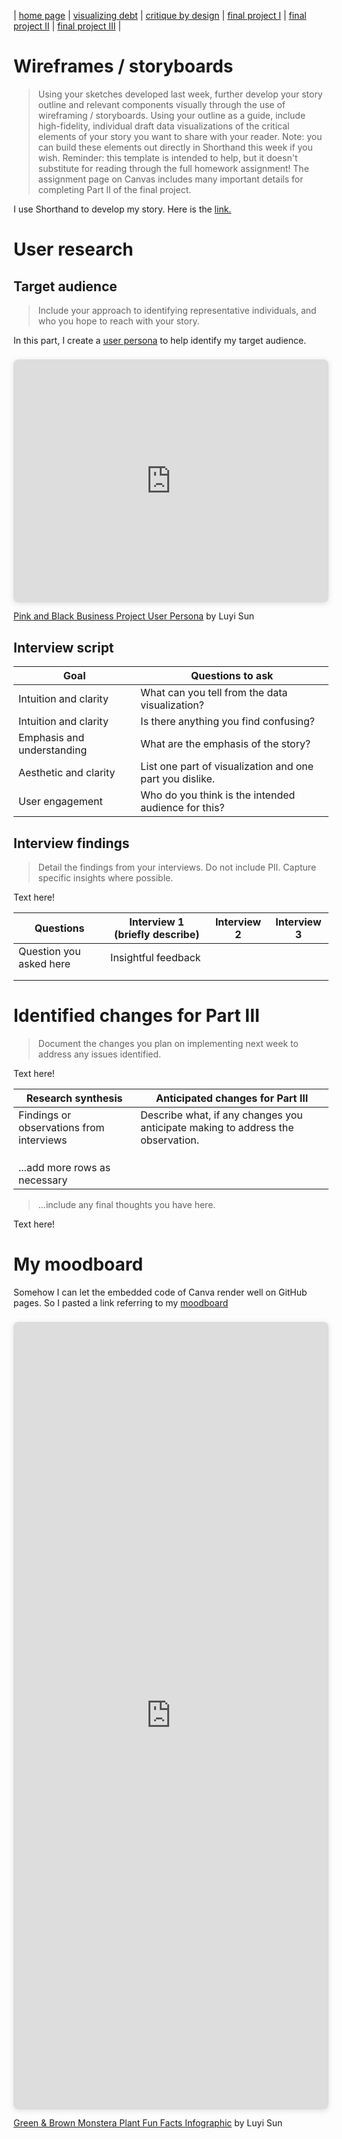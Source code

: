 | [home page](https://cmustudent.github.io/tswd-portfolio-templates/) | [visualizing debt](visualizing-government-debt) | [critique by design](critique-by-design) | [final project I](final-project-part-one) | [final project II](final-project-part-two) | [final project III](final-project-part-three) |

# Wireframes / storyboards
> Using your sketches developed last week, further develop your story outline and relevant components visually through the use of wireframing / storyboards. Using your outline as a guide, include high-fidelity, individual draft data visualizations of the critical elements of your story you want to share with your reader. Note: you can build these elements out directly in Shorthand this week if you wish.  Reminder: this template is intended to help, but it doesn't substitute for reading through the full homework assignment!  The assignment page on Canvas includes many important details for completing Part II of the final project. 

I use Shorthand to develop my story. Here is the [link.]()





# User research 

## Target audience
> Include your approach to identifying representative individuals, and who you hope to reach with your story. 

In this part, I create a [user persona]([https://www.canva.com/design/DAFwLF6Jm1s/tzVQCEI3pl8W0Tb0svHnGw/edit?utm_content=DAFwLF6Jm1s&utm_campaign=designshare&utm_medium=link2&utm_source=sharebutton](https://www.canva.com/design/DAFwLF6Jm1s/view)) to help identify my target audience. 

<div style="position: relative; width: 100%; height: 0; padding-top: 77.2727%;
 padding-bottom: 0; box-shadow: 0 2px 8px 0 rgba(63,69,81,0.16); margin-top: 1.6em; margin-bottom: 0.9em; overflow: hidden;
 border-radius: 8px; will-change: transform;">
  <iframe loading="lazy" style="position: absolute; width: 100%; height: 100%; top: 0; left: 0; border: none; padding: 0;margin: 0;"
    src="https:&#x2F;&#x2F;www.canva.com&#x2F;design&#x2F;DAFwLF6Jm1s&#x2F;view?embed" allowfullscreen="allowfullscreen" allow="fullscreen">
  </iframe>
</div>
<a href="https:&#x2F;&#x2F;www.canva.com&#x2F;design&#x2F;DAFwLF6Jm1s&#x2F;view?utm_content=DAFwLF6Jm1s&amp;utm_campaign=designshare&amp;utm_medium=embeds&amp;utm_source=link" target="_blank" rel="noopener">Pink and Black Business Project  User Persona</a> by Luyi Sun

## Interview script

| Goal                       | Questions to ask                                         |
|----------------------------|----------------------------------------------------------|
| Intuition and clarity      | What can you tell from the data visualization?           |
| Intuition and clarity      | Is there anything you find confusing?                    |
| Emphasis and understanding | What are the emphasis of the story?                      |
| Aesthetic and clarity      | List one part of visualization and one part you dislike. |
| User engagement            | Who do you think is the intended audience for this?      |




## Interview findings
> Detail the findings from your interviews.  Do not include PII.  Capture specific insights where possible.

Text here!

| Questions               | Interview 1 (briefly describe) | Interview 2 | Interview 3 |
|-------------------------|--------------------------------|-------------|-------------|
| Question you asked here | Insightful feedback            |             |             |
|                         |                                |             |             |
|                         |                                |             |             |



# Identified changes for Part III
> Document the changes you plan on implementing next week to address any issues identified.  

Text here!

| Research synthesis                       | Anticipated changes for Part III                                                |
|------------------------------------------|---------------------------------------------------------------------------------|
| Findings or observations from interviews | Describe what, if any changes you anticipate making to address the observation. |
|                                          |                                                                                 |
|                                          |                                                                                 |
|                                          |                                                                                 |
| ...add more rows as necessary            |                                                                                 |



> ...include any final thoughts you have here. 

Text here!




# My moodboard
Somehow I can let the embedded code of Canva render well on GitHub pages. So I pasted a link referring to my [moodboard](https://www.canva.com/design/DAFwD0shq80/view)

<div style="position: relative; width: 100%; height: 0; padding-top: 250.0000%;
 padding-bottom: 0; box-shadow: 0 2px 8px 0 rgba(63,69,81,0.16); margin-top: 1.6em; margin-bottom: 0.9em; overflow: hidden;
 border-radius: 8px; will-change: transform;">
  <iframe loading="lazy" style="position: absolute; width: 100%; height: 100%; top: 0; left: 0; border: none; padding: 0;margin: 0;"
    src="https:&#x2F;&#x2F;www.canva.com&#x2F;design&#x2F;DAFwD0shq80&#x2F;view?embed" allowfullscreen="allowfullscreen" allow="fullscreen">
  </iframe>
</div>
<a href="https:&#x2F;&#x2F;www.canva.com&#x2F;design&#x2F;DAFwD0shq80&#x2F;view?utm_content=DAFwD0shq80&amp;utm_campaign=designshare&amp;utm_medium=embeds&amp;utm_source=link" target="_blank" rel="noopener">Green &amp; Brown Monstera Plant Fun Facts Infographic</a> by Luyi Sun
